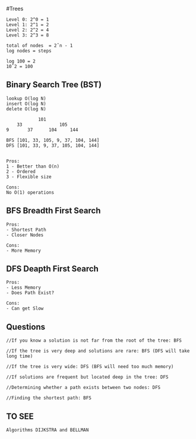 #Trees
```
Level 0: 2^0 = 1
Level 1: 2^1 = 2
Level 2: 2^2 = 4
Level 3: 2^3 = 8

total of nodes  = 2ˆn - 1
log nodes = steps

log 100 = 2
10ˆ2 = 100
```

## Binary Search Tree (BST)
```
lookup O(log N)
insert O(log N)
delete O(log N)

			101
	33				105
9		37		104		144

BFS [101, 33, 105, 9, 37, 104, 144]
DFS [101, 33, 9, 37, 105, 104, 144]


Pros:
1 - Better than O(n)
2 - Ordered
3 - Flexible size

Cons:
No O(1) operations

```

## BFS Breadth First Search
```
Pros:
- Shortest Path
- Closer Nodes

Cons: 
- More Memory
```

## DFS Deapth First Search
```
Pros:
- Less Memory
- Does Path Exist?

Cons: 
- Can get Slow
```

## Questions
```
//If you know a solution is not far from the root of the tree: BFS

//If the tree is very deep and solutions are rare: BFS (DFS will take long time)

//If the tree is very wide: DFS (BFS will need too much memory)

//If solutions are frequent but located deep in the tree: DFS

//Determining whether a path exists between two nodes: DFS

//Finding the shortest path: BFS

```

## TO SEE
```
Algorithms DIJKSTRA and BELLMAN
```


	
